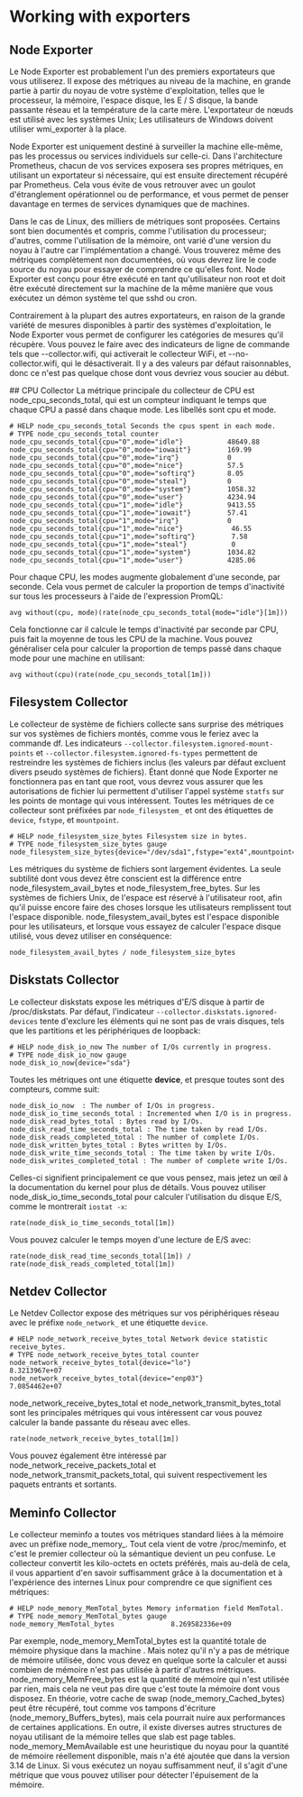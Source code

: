 Working with exporters
==
## Node Exporter
Le Node Exporter est probablement l'un des premiers exportateurs que vous utiliserez. Il expose des métriques au niveau de la machine, en grande partie à partir du noyau de votre système d'exploitation, telles que le processeur, la mémoire, l'espace disque, les E / S disque, la bande passante réseau et la température de la carte mère. L'exportateur de nœuds est utilisé avec les systèmes Unix; Les utilisateurs de Windows doivent utiliser wmi_exporter à la place.

Node Exporter est uniquement destiné à surveiller la machine elle-même, pas les processus ou services individuels sur celle-ci. Dans l'architecture Prometheus, chacun de vos services exposera ses propres métriques, en utilisant un exportateur si nécessaire, qui est ensuite directement récupéré par Prometheus. Cela vous évite de vous retrouver avec un goulot d'étranglement opérationnel ou de performance, et vous permet de penser davantage en termes de services dynamiques que de machines.

Dans le cas de Linux, des milliers de métriques sont proposées. Certains sont bien documentés et compris, comme l'utilisation du processeur; d'autres, comme l'utilisation de la mémoire, ont varié d'une version du noyau à l'autre car l'implémentation a changé. Vous trouverez même des métriques complètement non documentées, où vous devrez lire le code source du noyau pour essayer de comprendre ce qu'elles font.
Node Exporter est conçu pour être exécuté en tant qu'utilisateur non root et doit être exécuté directement sur la machine de la même manière que vous exécutez un démon système tel que sshd ou cron.

Contrairement à la plupart des autres exportateurs, en raison de la grande variété de mesures disponibles à partir des systèmes d'exploitation, le Node Exporter vous permet de configurer les catégories de mesures qu'il récupère. Vous pouvez le faire avec des indicateurs de ligne de commande tels que --collector.wifi, qui activerait le collecteur WiFi, et --no-collector.wifi, qui le désactiverait. Il y a des valeurs par défaut raisonnables, donc ce n'est pas quelque chose dont vous devriez vous soucier au début.

## CPU Collector
La métrique principale du collecteur de CPU est node_cpu_seconds_total, qui est un compteur indiquant le temps que chaque CPU a passé dans chaque mode. Les libellés sont cpu et mode.

```
# HELP node_cpu_seconds_total Seconds the cpus spent in each mode.
# TYPE node_cpu_seconds_total counter
node_cpu_seconds_total{cpu="0",mode="idle"}           48649.88
node_cpu_seconds_total{cpu="0",mode="iowait"}         169.99
node_cpu_seconds_total{cpu="0",mode="irq"}            0
node_cpu_seconds_total{cpu="0",mode="nice"}           57.5
node_cpu_seconds_total{cpu="0",mode="softirq"}        8.05
node_cpu_seconds_total{cpu="0",mode="steal"}          0
node_cpu_seconds_total{cpu="0",mode="system"}         1058.32
node_cpu_seconds_total{cpu="0",mode="user"}           4234.94 node_cpu_seconds_total{cpu="1",mode="idle"}           9413.55 node_cpu_seconds_total{cpu="1",mode="iowait"}         57.41 node_cpu_seconds_total{cpu="1",mode="irq"}            0
node_cpu_seconds_total{cpu="1",mode="nice"}            46.55 node_cpu_seconds_total{cpu="1",mode="softirq"}         7.58 node_cpu_seconds_total{cpu="1",mode="steal"}           0
node_cpu_seconds_total{cpu="1",mode="system"}         1034.82 node_cpu_seconds_total{cpu="1",mode="user"}           4285.06
```

Pour chaque CPU, les modes augmente globalement d'une seconde, par seconde. Cela vous permet de calculer la proportion de temps d'inactivité sur tous les processeurs à l'aide de l'expression PromQL:
```
avg without(cpu, mode)(rate(node_cpu_seconds_total{mode="idle"}[1m]))
```
Cela fonctionne car il calcule le temps d'inactivité par seconde par CPU, puis fait la moyenne de tous les CPU de la machine.
Vous pouvez généraliser cela pour calculer la proportion de temps passé dans chaque mode pour une machine en utilisant:
```
avg without(cpu)(rate(node_cpu_seconds_total[1m]))
```

## Filesystem Collector
Le collecteur de système de fichiers collecte sans surprise des métriques sur vos systèmes de fichiers montés, comme vous le feriez avec la commande df.
Les indicateurs `--collector.filesystem.ignored-mount-points` et
`--collector.filesystem.ignored-fs-types` permettent de restreindre les systèmes de fichiers inclus (les valeurs par défaut excluent divers pseudo systèmes de fichiers). Étant donné que Node Exporter ne fonctionnera pas en tant que root, vous devrez vous assurer que les autorisations de fichier lui permettent d'utiliser l'appel système `statfs` sur les points de montage qui vous intéressent.
Toutes les métriques de ce collecteur sont préfixées par `node_filesystem_` et ont des étiquettes de `device`, `fstype`, et `mountpoint`.
```
# HELP node_filesystem_size_bytes Filesystem size in bytes.
# TYPE node_filesystem_size_bytes gauge
node_filesystem_size_bytes{device="/dev/sda1",fstype="ext4",mountpoint="/"}/1024/1024/1024
```
Les métriques du système de fichiers sont largement évidentes. La seule subtilité dont vous devez être conscient est la différence entre node_filesystem_avail_bytes et node_filesystem_free_bytes. Sur les systèmes de fichiers Unix, de l'espace est réservé à l'utilisateur root, afin qu'il puisse encore faire des choses lorsque les utilisateurs remplissent tout l'espace disponible. node_filesystem_avail_bytes est l'espace disponible pour les utilisateurs, et lorsque vous essayez de calculer l'espace disque utilisé, vous devez utiliser en conséquence:
```
node_filesystem_avail_bytes / node_filesystem_size_bytes
```
## Diskstats Collector
Le collecteur diskstats expose les métriques d'E/S disque à partir de /proc/diskstats. Par défaut, l'indicateur `--collector.diskstats.ignored-devices` tente d'exclure les éléments qui ne sont pas de vrais disques, tels que les partitions et les périphériques de loopback:
```
# HELP node_disk_io_now The number of I/Os currently in progress.
# TYPE node_disk_io_now gauge
node_disk_io_now{device="sda"}
```
Toutes les métriques ont une étiquette **device**, et presque toutes sont des compteurs, comme suit:
```
node_disk_io_now  : The number of I/Os in progress.
node_disk_io_time_seconds_total : Incremented when I/O is in progress.
node_disk_read_bytes_total : Bytes read by I/Os.
node_disk_read_time_seconds_total : The time taken by read I/Os.
node_disk_reads_completed_total : The number of complete I/Os.
node_disk_written_bytes_total : Bytes written by I/Os.
node_disk_write_time_seconds_total : The time taken by write I/Os.
node_disk_writes_completed_total : The number of complete write I/Os.
```
Celles-ci signifient principalement ce que vous pensez, mais jetez un œil à la documentation du kernel pour plus de détails.
Vous pouvez utiliser node_disk_io_time_seconds_total pour calculer
l'utilisation du disque E/S, comme le montrerait `iostat -x`:
```
rate(node_disk_io_time_seconds_total[1m])
```
Vous pouvez calculer le temps moyen d'une lecture de E/S avec:
```
rate(node_disk_read_time_seconds_total[1m]) /  rate(node_disk_reads_completed_total[1m])
```
## Netdev Collector

Le Netdev Collector expose des métriques sur vos périphériques réseau avec le préfixe `node_network_` et une étiquette `device`.
```
# HELP node_network_receive_bytes_total Network device statistic receive_bytes.
# TYPE node_network_receive_bytes_total counter
node_network_receive_bytes_total{device="lo"}              8.3213967e+07
node_network_receive_bytes_total{device="enp03"}           7.0854462e+07
```
node_network_receive_bytes_total et node_network_transmit_bytes_total
sont les principales métriques qui vous intéressent car vous pouvez calculer la bande passante du réseau avec elles.
```
rate(node_network_receive_bytes_total[1m])
```
Vous pouvez également être intéressé par node_network_receive_packets_total et node_network_transmit_packets_total, qui suivent respectivement les paquets entrants et sortants.

## Meminfo Collector

Le collecteur meminfo a toutes vos métriques standard liées à la mémoire avec un préfixe node_memory_. Tout cela vient de votre /proc/meminfo, et c'est le premier collecteur où la sémantique devient un peu confuse. Le collecteur convertit les kilo-octets en octets préférés, mais au-delà de cela, il vous appartient d'en savoir suffisamment grâce à la documentation et à l'expérience des internes Linux pour comprendre ce que signifient ces métriques:
```
# HELP node_memory_MemTotal_bytes Memory information field MemTotal.
# TYPE node_memory_MemTotal_bytes gauge
node_memory_MemTotal_bytes              8.269582336e+09
```
Par exemple, node_memory_MemTotal_bytes est la quantité totale
de mémoire physique dans la machine .
Mais notez qu'il n'y a pas de métrique de mémoire utilisée,
donc vous devez en quelque sorte la calculer et aussi combien de mémoire
n'est pas utilisée à partir d'autres métriques.
node_memory_MemFree_bytes est la quantité de mémoire qui n'est utilisée par rien,
mais cela ne veut pas dire que c'est toute la mémoire dont vous disposez.
En théorie, votre cache de swap (node_memory_Cached_bytes) peut être récupéré,
tout comme vos tampons d'écriture (node_memory_Buffers_bytes),
mais cela pourrait nuire aux performances de certaines applications.
En outre, il existe diverses autres structures de noyau
utilisant de la mémoire telles que slab est page tables.
node_memory_MemAvailable est une heuristique du noyau pour la quantité
de mémoire réellement disponible, mais n'a été ajoutée que dans
la version 3.14 de Linux. Si vous exécutez un noyau suffisamment neuf,
il s'agit d'une métrique que vous pouvez utiliser pour détecter
l'épuisement de la mémoire.
